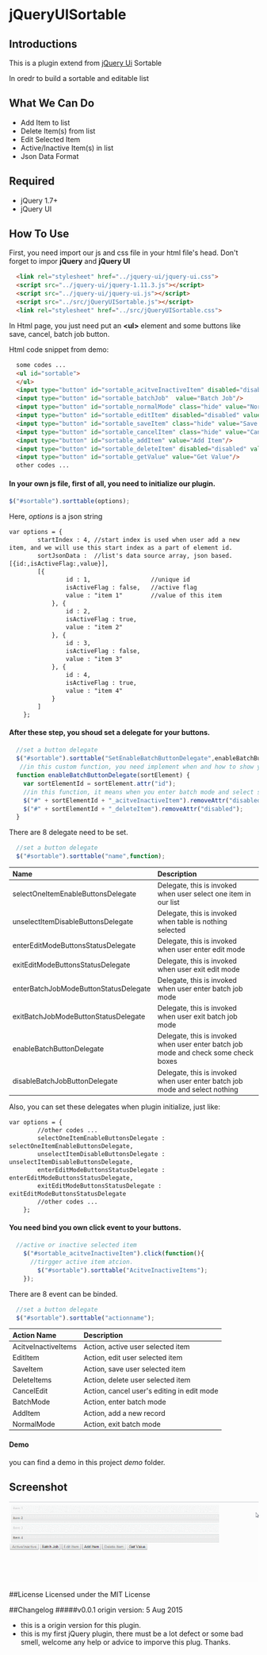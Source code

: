 # jQueryUISortable
## Introductions
This is a plugin extend from [jQuery Ui](http://jqueryui.com/sortable/) Sortable

In oredr to build a sortable and editable list

## What We Can Do
* Add Item to list
* Delete Item(s) from list
* Edit Selected Item
* Active/Inactive Item(s) in list
* Json Data Format

## Required
- jQuery 1.7+
- jQuery UI

## How To Use
First, you need import our js and css file in your html file's head. Don't forget to impor **jQuery** and **jQuery UI**
```html
  <link rel="stylesheet" href="../jquery-ui/jquery-ui.css">
  <script src="../jquery-ui/jquery-1.11.3.js"></script>
  <script src="../jquery-ui/jquery-ui.js"></script>
  <script src="../src/jQueryUISortable.js"></script>
  <link rel="stylesheet" href="../src/jQueryUISortable.css">
```

In Html page, you just need put an **\<ul\>** element and some buttons like save, cancel, batch job button.

Html code snippet from demo:
```html
  some codes ...
  <ul id="sortable">
  </ul>
  <input type="button" id="sortable_acitveInactiveItem" disabled="disabled" value="Active/Inactive"/>
  <input type="button" id="sortable_batchJob"  value="Batch Job"/>
  <input type="button" id="sortable_normalMode" class="hide" value="Normal Mode"/>
  <input type="button" id="sortable_editItem" disabled="disabled" value="Edit Item"/>
  <input type="button" id="sortable_saveItem" class="hide" value="Save Item"/>
  <input type="button" id="sortable_cancelItem" class="hide" value="Cancel"/>
  <input type="button" id="sortable_addItem" value="Add Item"/>
  <input type="button" id="sortable_deleteItem" disabled="disabled" value="Delete Item"/>
  <input type="button" id="sortable_getValue" value="Get Value"/>
  other codes ...
```

#### In your own js file, first of all, you need to initialize our plugin.
```JavaScript
$("#sortable").sorttable(options);
```
Here, *options* is a json string
```JSON5
var options = {
  		startIndex : 4, //start index is used when user add a new item, and we will use this start index as a part of element id.
  		sortJsonData :  //list's data source array, json based. [{id:,isActiveFlag:,value}],
  		[{
  				id : 1,                 //unique id
  				isActiveFlag : false,   //active flag
  				value : "item 1"        //value of this item
  			}, {
  				id : 2,
  				isActiveFlag : true,
  				value : "item 2"
  			}, {
  				id : 3,
  				isActiveFlag : false,
  				value : "item 3"
  			}, {
  				id : 4,
  				isActiveFlag : true,
  				value : "item 4"
  			}
  		]
  	};
```
#### After these step, you shoud set a delegate for your buttons.
```javascript
  //set a button delegate
  $("#sortable").sorttable("SetEnableBatchButtonDelegate",enableBatchButtonDelegate);
   //in this custom function, you need implement when and how to show your button.
  function enableBatchButtonDelegate(sortElement) {
  	var sortElementId = sortElement.attr("id");
  	//in this function, it means when you enter batch mode and select some items, you should make active button activation.
  	$("#" + sortElementId + "_acitveInactiveItem").removeAttr("disabled"); 
  	$("#" + sortElementId + "_deleteItem").removeAttr("disabled");
  }
```
There are 8 delegate need to be set.
```javascript
  //set a button delegate
  $("#sortable").sorttable("name",function);
```
| Name  | Description |
| :------------ |:------------|
|selectOneItemEnableButtonsDelegate |Delegate, this is invoked when user select one item in our list|
|unselectItemDisableButtonsDelegate |Delegate, this is invoked when table is nothing selected|
|enterEditModeButtonsStatusDelegate |Delegate, this is invoked when user enter edit mode|
|exitEditModeButtonsStatusDelegate |Delegate, this is invoked when user exit edit mode|
|enterBatchJobModeButtonStatusDelegate |Delegate, this is invoked when user enter batch job mode|
|exitBatchJobModeButtonStatusDelegate |Delegate, this is invoked when user exit batch job mode|
|enableBatchButtonDelegate |Delegate, this is invoked when user enter batch job mode and check some check boxes|
|disableBatchJobButtonDelegate |Delegate, this is invoked when user enter batch job mode and select nothing|

Also, you can set these delegates when plugin initialize, just like:
```JSON5
var options = {
  		//other codes ...
  		selectOneItemEnableButtonsDelegate : selectOneItemEnableButtonsDelegate,
  		unselectItemDisableButtonsDelegate : unselectItemDisableButtonsDelegate,
  		enterEditModeButtonsStatusDelegate : enterEditModeButtonsStatusDelegate,
  		exitEditModeButtonsStatusDelegate : exitEditModeButtonsStatusDelegate
  		//other codes ...
  	};
```
#### You need bind you own click event to your buttons.
```javascript
  //active or inactive selected item
	$("#sortable_acitveInactiveItem").click(function(){
	  //tirgger active item atcion.
		$("#sortable").sorttable("AcitveInactiveItems");
	});
```
There are 8 event can be binded.
```javascript
  //set a button delegate
  $("#sortable").sorttable("actionname");
```
| Action Name  | Description |
| :------------ |:------------|
|AcitveInactiveItems |Action, active user selected item|
|EditItem |Action, edit user selected item|
|SaveItem |Action, save user selected item|
|DeleteItems |Action, delete user selected item|
|CancelEdit |Action, cancel user's editing in edit mode|
|BatchMode |Action, enter batch mode|
|AddItem |Action, add a new record|
|NormalMode |Action, exit batch mode|

#### Demo

you can find a demo in this project *demo* folder.

## Screenshot
![Demo Image](https://github.com/Mars-Shen/jQueryUISortable/blob/master/demo/demo.gif)

##License
Licensed under the MIT License

##Changelog
#####v0.0.1
origin version: 5 Aug 2015
* this is a origin version for this plugin. 
* this is my first jQuery plugin, there must be a lot defect or some bad smell, welcome any help or advice to imporve this plug. Thanks.


